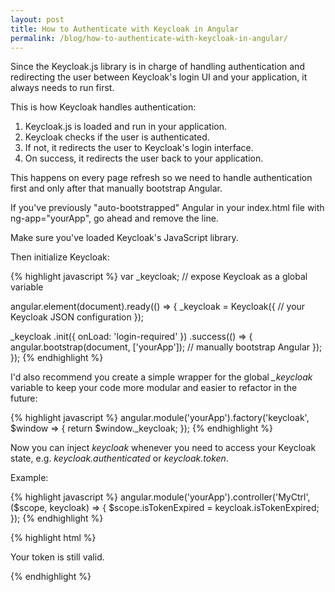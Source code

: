 ```yaml
---
layout: post
title: How to Authenticate with Keycloak in Angular
permalink: /blog/how-to-authenticate-with-keycloak-in-angular/
---
```


Since the Keycloak.js library is in charge of handling authentication and
redirecting the user between Keycloak's login UI and your application, it
always needs to run first.

This is how Keycloak handles authentication:

1. Keycloak.js is loaded and run in your application.
2. Keycloak checks if the user is authenticated.
3. If not, it redirects the user to Keycloak's login interface.
4. On success, it redirects the user back to your application.

This happens on every page refresh so we need to handle authentication first
and only after that manually bootstrap Angular.

If you've previously "auto-bootstrapped" Angular in your index.html file with
ng-app="yourApp", go ahead and remove the line.

Make sure you've loaded Keycloak's JavaScript library.

Then initialize Keycloak:

{% highlight javascript %}
var _keycloak; // expose Keycloak as a global variable

angular.element(document).ready(() => {
  _keycloak = Keycloak({
    // your Keycloak JSON configuration
  });

  _keycloak
    .init({
      onLoad: 'login-required'
    })
    .success(() => {
      angular.bootstrap(document, ['yourApp']); // manually bootstrap Angular
    });
});
{% endhighlight %}

I'd also recommend you create a simple wrapper for the global *_keycloak*
variable to keep your code more modular and easier to refactor in the future:

{% highlight javascript %}
angular.module('yourApp').factory('keycloak', $window => {
  return $window._keycloak;
});
{% endhighlight %}

Now you can inject *keycloak* whenever you need to access your Keycloak state,
e.g. *keycloak.authenticated* or *keycloak.token*.

Example:

{% highlight javascript %}
angular.module('yourApp').controller('MyCtrl', ($scope, keycloak) => {
  $scope.isTokenExpired = keycloak.isTokenExpired;
});
{% endhighlight %}

{% highlight html %}
<div ng-controller="MyCtrl">
  <p ng-show="!isTokenExpired()">Your token is still valid.</p>
</div>
{% endhighlight %}
